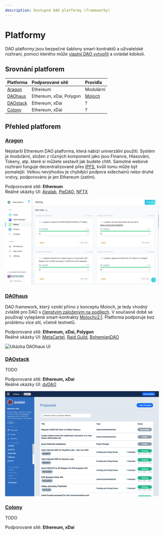 ```yaml
---
description: Dostupné DAO platformy (frameworky)
---
```


# Platformy

DAO platformy jsou bezpečné šablony smart-kontraktů a uživatelské rozhraní, pomocí kterého může [vlastní DAO vytvořit](jak-vytvorit-dao.md) a ovládat kdokoli.

## Srovnání platforem

| Platforma | Podporované sítě | Pravidla |
| :--- | :--- | :--- |
| [Aragon](dao-platformy.md#aragon) | Ethereum | Modulární |
| [DAOhaus](dao-platformy.md#daohaus) | Ethereum, xDai, Polygon | [Moloch](clenstvi-v-dao.md#clenstvi-zalozene-na-podilech-shares) |
| [DAOstack](dao-platformy.md#daostack) | Ethereum, xDai | ? |
| [Colony](dao-platformy.md#colony) | Ethereum, xDai | ? |

## Přehled platforem

### [Aragon](https://aragon.org/)

Nejstarší Ethereum DAO platforma, která nabízí univerzální použití. Systém je modulární, složen z různých komponent jako jsou Finance, Hlasování, Tokeny, atp. které si můžete sestavit jak budete chtít. Samotné webové rozhraní funguje decentralizovaně přes [IPFS](https://ipfs.io/), kvůli tomu může být pomalejší. Velkou nevýhodou je chybějící podpora sidechainů nebo druhé vrstvy, podporováno je jen Ethereum \(zatím\).

Podporované sítě: **Ethereum**  
Reálné ukázky UI: [Airalab](https://mainnet.aragon.org/#/aira), [PieDAO](https://client.aragon.org/#/piedao), [NFTX](https://client.aragon.org/#/nftx/)

![Uk&#xE1;zka Aragon UI](.gitbook/assets/aragon-demo.png)

### [DAOhaus](https://daohaus.club/)

DAO framework, který vznikl přímo z konceptu Moloch, je tedy vhodný zvláště pro DAO s [členstvím založeným na podílech](clenstvi-v-dao.md#clenstvi-zalozene-na-podilech-shares). V současné době se používají vylepšené smart-kontrakty [Molochv2.1](https://github.com/HausDAO/Molochv2.1). Platforma podporuje bez problému více sítí, včetně testnetů.

Podporované sítě: **Ethereum, xDai, Polygon**  
Reálné ukázky UI: [MetaCartel](https://app.daohaus.club/dao/0x1/0x4570b4faf71e23942b8b9f934b47ccedf7540162), [Raid Guild](https://app.daohaus.club/dao/0x64/0xfe1084bc16427e5eb7f13fc19bcd4e641f7d571f), [BohemianDAO](https://app.daohaus.club/dao/0x64/0xf762ace2c215fdad031b33c656982718c4084786)

![Uk&#xE1;zka DAOhaus UI](.gitbook/assets/daohaus-demo.png)

### [DAOstack](https://daostack.io/)

TODO

Podporované sítě: **Ethereum, xDai**  
Reálné ukázky UI: [dxDAO](https://alchemy.daostack.io/dao/0x519b70055af55a007110b4ff99b0ea33071c720a)

![Uk&#xE1;zka DAOstack UI](.gitbook/assets/dxdao-demo.png)

### [Colony](https://colony.io/)

TODO

Podporované sítě: **Ethereum, xDai**

